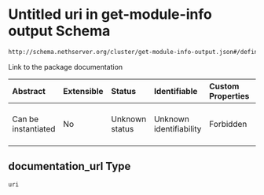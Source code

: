 # Untitled uri in get-module-info output Schema

```txt
http://schema.nethserver.org/cluster/get-module-info-output.json#/definitions/module/properties/docs/parameters/documentation_url
```

Link to the package documentation

| Abstract            | Extensible | Status         | Identifiable            | Custom Properties | Additional Properties | Access Restrictions | Defined In                                                                                 |
| :------------------ | :--------- | :------------- | :---------------------- | :---------------- | :-------------------- | :------------------ | :----------------------------------------------------------------------------------------- |
| Can be instantiated | No         | Unknown status | Unknown identifiability | Forbidden         | Allowed               | none                | [get-module-info-output.json*](cluster/get-module-info-output.json "open original schema") |

## documentation_url Type

`uri`
